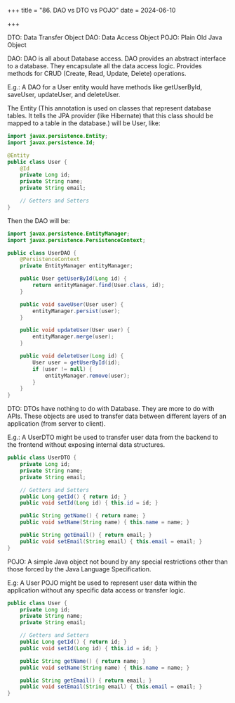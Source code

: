 +++
title = "86. DAO vs DTO vs POJO"
date = 2024-06-10

+++

DTO: Data Transfer Object
DAO: Data Access Object
POJO: Plain Old Java Object

DAO: DAO is all about Database access. DAO provides an abstract interface to a database. They encapsulate all the data access logic. Provides methods for CRUD (Create, Read, Update, Delete) operations.

E.g.: A DAO for a User entity would have methods like getUserById, saveUser, updateUser, and deleteUser.

The Entity (This annotation is used on classes that represent database tables. It tells the JPA provider (like Hibernate) that this class should be mapped to a table in the database.) will be User, like:

```java
import javax.persistence.Entity;
import javax.persistence.Id;

@Entity
public class User {
    @Id
    private Long id;
    private String name;
    private String email;

    // Getters and Setters
}
```

Then the DAO will be:

```java
import javax.persistence.EntityManager;
import javax.persistence.PersistenceContext;

public class UserDAO {
    @PersistenceContext
    private EntityManager entityManager;

    public User getUserById(Long id) {
        return entityManager.find(User.class, id);
    }

    public void saveUser(User user) {
        entityManager.persist(user);
    }

    public void updateUser(User user) {
        entityManager.merge(user);
    }

    public void deleteUser(Long id) {
        User user = getUserById(id);
        if (user != null) {
            entityManager.remove(user);
        }
    }
}
```

DTO: DTOs have nothing to do with Database. They are more to do with APIs. These objects are used to transfer data between different layers of an application (from server to client).

E.g.: A UserDTO might be used to transfer user data from the backend to the frontend without exposing internal data structures.

```java
public class UserDTO {
    private Long id;
    private String name;
    private String email;

    // Getters and Setters
    public Long getId() { return id; }
    public void setId(Long id) { this.id = id; }

    public String getName() { return name; }
    public void setName(String name) { this.name = name; }

    public String getEmail() { return email; }
    public void setEmail(String email) { this.email = email; }
}
```

POJO: A simple Java object not bound by any special restrictions other than those forced by the Java Language Specification.

E.g: A User POJO might be used to represent user data within the application without any specific data access or transfer logic.

```java
public class User {
    private Long id;
    private String name;
    private String email;

    // Getters and Setters
    public Long getId() { return id; }
    public void setId(Long id) { this.id = id; }

    public String getName() { return name; }
    public void setName(String name) { this.name = name; }

    public String getEmail() { return email; }
    public void setEmail(String email) { this.email = email; }
}
```
